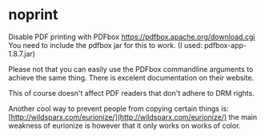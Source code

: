 noprint
=======

Disable PDF printing with PDFbox https://pdfbox.apache.org/download.cgi
You need to include the pdfbox jar for this to work. (I used: pdfbox-app-1.8.7.jar)

Please not that you can easily use the PDFbox commandline arguments to achieve the same thing. There is excelent documentation on their website.

This of course doesn't affect PDF readers that don't adhere to DRM rights.

Another cool way to prevent people from copying certain things is: [http://wildsparx.com/eurionize/](http://wildsparx.com/eurionize/)
the main weakness of eurionize is however that it only works on works of color.

